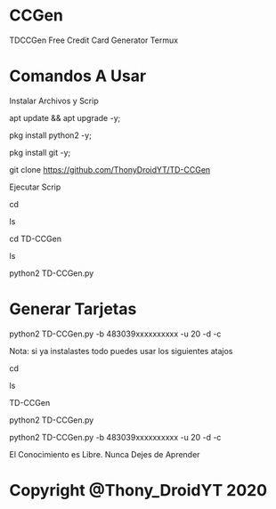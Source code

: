 # CCGen
TDCCGen Free Credit Card Generator Termux


# Comandos A Usar

Instalar Archivos y Scrip

apt update && apt upgrade -y;

pkg install python2 -y;

pkg install git -y;

git clone https://github.com/ThonyDroidYT/TD-CCGen

Ejecutar Scrip

cd

ls

cd TD-CCGen

ls

python2 TD-CCGen.py

# Generar Tarjetas 

python2 TD-CCGen.py -b 483039xxxxxxxxxx -u 20 -d -c

Nota: si ya instalastes todo puedes usar los siguientes atajos

cd

ls

TD-CCGen

python2 TD-CCGen.py

python2 TD-CCGen.py -b 483039xxxxxxxxxx -u 20 -d -c

El Conocimiento es Libre. Nunca Dejes de Aprender

# Copyright @Thony_DroidYT 2020
